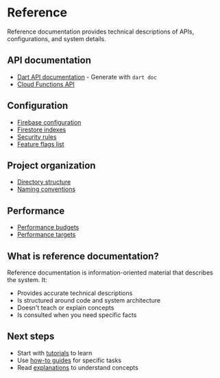 # Reference

Reference documentation provides technical descriptions of APIs, configurations, and system details.

## API documentation

- [Dart API documentation](../../dartdoc_options.yaml) - Generate with `dart doc`
- [Cloud Functions API](cloud-functions-api.md)

## Configuration

- [Firebase configuration](firebase-config.md)
- [Firestore indexes](firestore-indexes.md)
- [Security rules](security-rules.md)
- [Feature flags list](feature-flags.md)

## Project organization

- [Directory structure](project-structure.md)
- [Naming conventions](naming-conventions.md)

## Performance

- [Performance budgets](performance-budgets.md)
- [Performance targets](performance-targets.md)

## What is reference documentation?

Reference documentation is information-oriented material that describes the system. It:

- Provides accurate technical descriptions
- Is structured around code and system architecture
- Doesn't teach or explain concepts
- Is consulted when you need specific facts

## Next steps

- Start with [tutorials](../tutorials/) to learn
- Use [how-to guides](../how-to/) for specific tasks
- Read [explanations](../explanation/) to understand concepts
